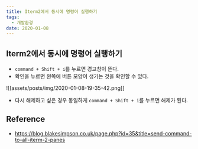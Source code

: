 ```yaml
---
title: Iterm2에서 동시에 명령어 실행하기
tags:
  - 개발환경
date: 2020-01-08
---
```


## Iterm2에서 동시에 명령어 실행하기
- `command + Shift + i`를 누르면 경고창이 뜬다.
- 확인을 누르면 왼쪽에 버튼 모양이 생기는 것을 확인할 수 있다.

![[assets/posts/img/2020-01-08-19-35-42.png]]

- 다시 해제하고 싶은 경우 동일하게 `command + Shift + i`를 누르면 해제가 된다.


## Reference
- <https://blog.blakesimpson.co.uk/page.php?id=35&title=send-command-to-all-iterm-2-panes>